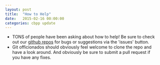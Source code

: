 ```yaml
---
layout: post
title:  "How to Help"
date:   2015-02-16 00:00:00
categories: cbpp update
---
```

+ TONS of people have been asking about how to help! Be sure to check out our [github repos](https://github.com/CBPP) for bugs or suggestions via the 'issues' button.
+ Git officionados should obviously feel welcome to clone the repo and have a look around.
And obviously be sure to submit a pull request if you have any fixes.
